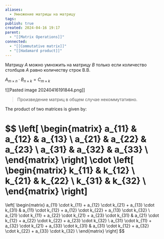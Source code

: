 ```yaml
---
aliases:
  - Умножение матрицы на матрицу
tags: 
publish: true
created: 2024-04-16 19:17
parent:
  - "[[Matrix Operations]]"
connected:
  - "[[Commutative matrix]]"
  - "[[Hadamard product]]"
---
```


Матрицу $A$ можно умножить на матрицу $B$ только если количество столбцов $A$ равно количеству строк B.B.

$A_{m{\times}n}\cdot B_{n{\times}k}=C_{m{\times}k}$

![[Pasted image 20240416191844.png]]



> Произведение матриц в общем случае некоммутативно.


The product of two matrices is given by:

$$
\left[
\begin{matrix}
a_{11} & a_{12} & a_{13} \\
a_{21} & a_{22} & a_{23} \\
a_{31} & a_{32} & a_{33} \\
\end{matrix}
\right]
\cdot
\left[
\begin{matrix}
k_{11} & k_{12} \\
k_{21} & k_{22} \\
k_{31} & k_{32} \\
\end{matrix}
\right]
=
\left[
\begin{matrix}
a_{11} \cdot k_{11} + a_{12} \cdot k_{21} + a_{13} \cdot k_{31} & a_{11} \cdot k_{12} + a_{12} \cdot k_{22} + a_{13} \cdot k_{32} \\
a_{21} \cdot k_{11} + a_{22} \cdot k_{21} + a_{23} \cdot k_{31} & a_{21} \cdot k_{12} + a_{22} \cdot k_{22} + a_{23} \cdot k_{32} \\
a_{31} \cdot k_{11} + a_{32} \cdot k_{21} + a_{33} \cdot k_{31} & a_{31} \cdot k_{12} + a_{32} \cdot k_{22} + a_{33} \cdot k_{32} \\
\end{matrix}
\right]
$$


